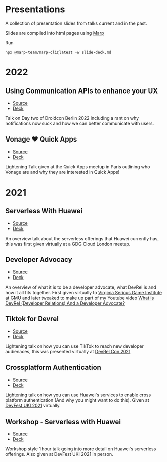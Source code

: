 # Presentations
A collection of presentation slides from talks current and in the past.

Slides are compiled into html pages using [Marp](https://github.com/marp-team/marp-cli)

Run

```
npx @marp-team/marp-cli@latest -w slide-deck.md
```

# 2022

## Using Communication APIs to enhance your UX

- [Source](https://github.com/devwithzachary/presentations/tree/main/communication-apis-enhance-ux)
- [Deck](https://devwithzachary.github.io/presentations/communication-apis-enhance-ux/deck.html)

Talk on Day two of Droidcon Berlin 2022 including a rant on why notifications now suck and how we can better communicate with users.

## Vonage ❤️ Quick Apps

- [Source](https://github.com/devwithzachary/presentations/tree/main/vonage-quickapps-meetup)
- [Deck](https://devwithzachary.github.io/presentations/vonage-quickapps-meetup/deck.html)

Lightening Talk given at the Quick Apps meetup in Paris outlining who Vonage are and why they are interested in Quick Apps!

# 2021
## Serverless With Huawei

- [Source](https://github.com/devwithzachary/presentations/tree/main/serverless-with-huawei)
- [Deck](https://devwithzachary.github.io/presentations/serverless-with-huawei/deck.html)

An overview talk about the serverless offerings that Huawei currently has, this was first given virtually at a GDG Cloud London meetup.

## Developer Advocacy

- [Source](https://github.com/devwithzachary/presentations/tree/main/developer-advocacy)
- [Deck](https://devwithzachary.github.io/presentations/developer-advocacy/deck.html)

An overview of what it is to be a developer advocate, what DevRel is and how it all fits together.
First given virtually to [Virginia Serious Game Institute at GMU](https://www.youtube.com/watch?v=Ts_jQdA6DNE) and later tweaked to make up part of my Youtube video [What is DevRel (Developer Relations) And a Developer Advocate?](https://www.youtube.com/watch?v=wOPqL-yGE_o)

## Tiktok for Devrel

- [Source](https://github.com/devwithzachary/presentations/tree/main/tiktok-for-devrel)
- [Deck](https://devwithzachary.github.io/presentations/tiktok-for-devrel/deck.html)

Lightening talk on how you can use TikTok to reach new developer audienaces, this was presented virtually at [DevRel Con 2021](https://www.youtube.com/watch?v=y9CFTboEOmE)

## Crossplatform Authentication

- [Source](https://github.com/devwithzachary/presentations/tree/main/crossplatform-authentication)
- [Deck](https://devwithzachary.github.io/presentations/crossplatform-authentication/deck.html)

Lightening talk on how you can use Huawei's services to enable cross platform authentication (And why you might want to do this). Given at [DevFest UKI 2021](https://www.youtube.com/watch?v=MmrFEo-3acs&t=3139s) virtually.

## Workshop - Serverless with Huawei

- [Source](https://github.com/devwithzachary/presentations/tree/main/workshop-serverless-with-huawei)
- [Deck](https://devwithzachary.github.io/presentations/workshop-serverless-with-huawei/deck.html)

Workshop style 1 hour talk going into more detail on Huawei's serverless offerings. Also given at DevFest UKI 2021 in person.
